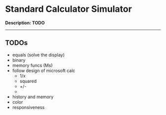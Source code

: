 # Standard Calculator Simulator
**Description: TODO**

---

## TODOs
- equals (solve the display)
- binary
- memory funcs (Ms)
- follow design of microsoft calc
    - 1/x
    - squared
    - +/-
    - 
- history and memory
- color
- responsiveness
